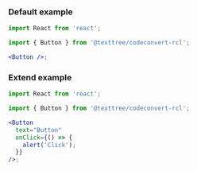 ### Default example

```jsx
import React from 'react';

import { Button } from '@texttree/codeconvert-rcl';

<Button />;
```

### Extend example

```jsx
import React from 'react';

import { Button } from '@texttree/codeconvert-rcl';

<Button
  text="Button"
  onClick={() => {
    alert('Click');
  }}
/>;
```
